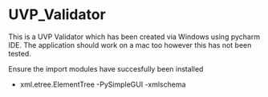 # UVP_Validator
This is a UVP Validator which has been created via Windows using pycharm IDE. The application should work on a mac too however this has not been tested. 

Ensure the import modules have succesfully been installed 
- xml.etree.ElementTree
-PySimpleGUI
-xmlschema
